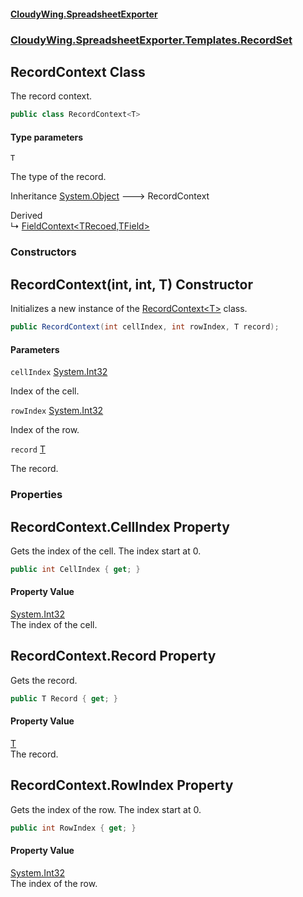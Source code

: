 #### [CloudyWing.SpreadsheetExporter](index.md 'index')
### [CloudyWing.SpreadsheetExporter.Templates.RecordSet](CloudyWing.SpreadsheetExporter.Templates.RecordSet.md 'CloudyWing.SpreadsheetExporter.Templates.RecordSet')

## RecordContext<T> Class

The record context.

```csharp
public class RecordContext<T>
```
#### Type parameters

<a name='CloudyWing.SpreadsheetExporter.Templates.RecordSet.RecordContext_T_.T'></a>

`T`

The type of the record.

Inheritance [System.Object](https://docs.microsoft.com/en-us/dotnet/api/System.Object 'System.Object') &#129106; RecordContext<T>

Derived  
&#8627; [FieldContext&lt;TRecoed,TField&gt;](CloudyWing.SpreadsheetExporter.Templates.RecordSet.FieldContext_TRecoed,TField_.md 'CloudyWing.SpreadsheetExporter.Templates.RecordSet.FieldContext<TRecoed,TField>')
### Constructors

<a name='CloudyWing.SpreadsheetExporter.Templates.RecordSet.RecordContext_T_.RecordContext(int,int,T)'></a>

## RecordContext(int, int, T) Constructor

Initializes a new instance of the [RecordContext&lt;T&gt;](CloudyWing.SpreadsheetExporter.Templates.RecordSet.RecordContext_T_.md 'CloudyWing.SpreadsheetExporter.Templates.RecordSet.RecordContext<T>') class.

```csharp
public RecordContext(int cellIndex, int rowIndex, T record);
```
#### Parameters

<a name='CloudyWing.SpreadsheetExporter.Templates.RecordSet.RecordContext_T_.RecordContext(int,int,T).cellIndex'></a>

`cellIndex` [System.Int32](https://docs.microsoft.com/en-us/dotnet/api/System.Int32 'System.Int32')

Index of the cell.

<a name='CloudyWing.SpreadsheetExporter.Templates.RecordSet.RecordContext_T_.RecordContext(int,int,T).rowIndex'></a>

`rowIndex` [System.Int32](https://docs.microsoft.com/en-us/dotnet/api/System.Int32 'System.Int32')

Index of the row.

<a name='CloudyWing.SpreadsheetExporter.Templates.RecordSet.RecordContext_T_.RecordContext(int,int,T).record'></a>

`record` [T](CloudyWing.SpreadsheetExporter.Templates.RecordSet.RecordContext_T_.md#CloudyWing.SpreadsheetExporter.Templates.RecordSet.RecordContext_T_.T 'CloudyWing.SpreadsheetExporter.Templates.RecordSet.RecordContext<T>.T')

The record.
### Properties

<a name='CloudyWing.SpreadsheetExporter.Templates.RecordSet.RecordContext_T_.CellIndex'></a>

## RecordContext<T>.CellIndex Property

Gets the index of the cell. The index start at 0.

```csharp
public int CellIndex { get; }
```

#### Property Value
[System.Int32](https://docs.microsoft.com/en-us/dotnet/api/System.Int32 'System.Int32')  
The index of the cell.

<a name='CloudyWing.SpreadsheetExporter.Templates.RecordSet.RecordContext_T_.Record'></a>

## RecordContext<T>.Record Property

Gets the record.

```csharp
public T Record { get; }
```

#### Property Value
[T](CloudyWing.SpreadsheetExporter.Templates.RecordSet.RecordContext_T_.md#CloudyWing.SpreadsheetExporter.Templates.RecordSet.RecordContext_T_.T 'CloudyWing.SpreadsheetExporter.Templates.RecordSet.RecordContext<T>.T')  
The record.

<a name='CloudyWing.SpreadsheetExporter.Templates.RecordSet.RecordContext_T_.RowIndex'></a>

## RecordContext<T>.RowIndex Property

Gets the index of the row. The index start at 0.

```csharp
public int RowIndex { get; }
```

#### Property Value
[System.Int32](https://docs.microsoft.com/en-us/dotnet/api/System.Int32 'System.Int32')  
The index of the row.